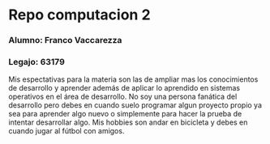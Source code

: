# Repo computacion 2

### Alumno: Franco Vaccarezza 
### Legajo: 63179

Mis espectativas para la materia son las de ampliar mas los conocimientos de desarrollo y aprender además de aplicar lo aprendido en sistemas operativos en el área de desarrollo.
No soy una persona fanática del desarrollo pero debes en cuando suelo programar algun proyecto propio ya sea para aprender algo nuevo o simplemente para hacer la prueba de intentar desarrollar algo.
Mis hobbies son andar en bicicleta y debes en cuando jugar al fútbol con amigos.